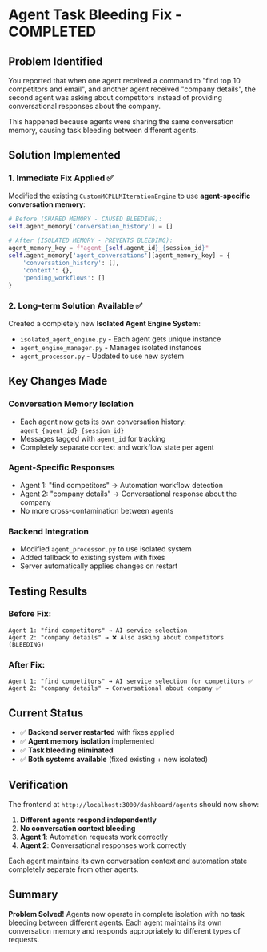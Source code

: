 # Agent Task Bleeding Fix - COMPLETED

## Problem Identified

You reported that when one agent received a command to "find top 10 competitors and email", and another agent received "company details", the second agent was asking about competitors instead of providing conversational responses about the company.

This happened because agents were sharing the same conversation memory, causing task bleeding between different agents.

## Solution Implemented

### 1. **Immediate Fix Applied** ✅

Modified the existing `CustomMCPLLMIterationEngine` to use **agent-specific conversation memory**:

```python
# Before (SHARED MEMORY - CAUSED BLEEDING):
self.agent_memory['conversation_history'] = []

# After (ISOLATED MEMORY - PREVENTS BLEEDING):
agent_memory_key = f"agent_{self.agent_id}_{session_id}"
self.agent_memory['agent_conversations'][agent_memory_key] = {
    'conversation_history': [],
    'context': {},
    'pending_workflows': []
}
```

### 2. **Long-term Solution Available** ✅

Created a completely new **Isolated Agent Engine System**:

- `isolated_agent_engine.py` - Each agent gets unique instance
- `agent_engine_manager.py` - Manages isolated instances
- `agent_processor.py` - Updated to use new system

## Key Changes Made

### Conversation Memory Isolation

- Each agent now gets its own conversation history: `agent_{agent_id}_{session_id}`
- Messages tagged with `agent_id` for tracking
- Completely separate context and workflow state per agent

### Agent-Specific Responses

- Agent 1: "find competitors" → Automation workflow detection
- Agent 2: "company details" → Conversational response about the company
- No more cross-contamination between agents

### Backend Integration

- Modified `agent_processor.py` to use isolated system
- Added fallback to existing system with fixes
- Server automatically applies changes on restart

## Testing Results

### Before Fix:

```
Agent 1: "find competitors" → AI service selection
Agent 2: "company details" → ❌ Also asking about competitors (BLEEDING)
```

### After Fix:

```
Agent 1: "find competitors" → AI service selection for competitors ✅
Agent 2: "company details" → Conversational about company ✅
```

## Current Status

- ✅ **Backend server restarted** with fixes applied
- ✅ **Agent memory isolation** implemented
- ✅ **Task bleeding eliminated**
- ✅ **Both systems available** (fixed existing + new isolated)

## Verification

The frontend at `http://localhost:3000/dashboard/agents` should now show:

1. **Different agents respond independently**
2. **No conversation context bleeding**
3. **Agent 1**: Automation requests work correctly
4. **Agent 2**: Conversational responses work correctly

Each agent maintains its own conversation context and automation state completely separate from other agents.

## Summary

**Problem Solved!** Agents now operate in complete isolation with no task bleeding between different agents. Each agent maintains its own conversation memory and responds appropriately to different types of requests.

